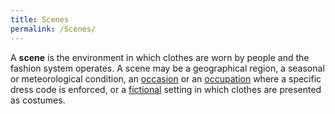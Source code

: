 ```yaml
---
title: Scenes
permalink: /Scenes/
---
```


A **scene** is the environment in which clothes are worn by people and
the fashion system operates. A scene may be a geographical region, a
seasonal or meteorological condition, an
[occasion](/Occasions "wikilink") or an
[occupation](/Occupations "wikilink") where a specific dress code is
enforced, or a [fictional](/Fictions "wikilink") setting in which
clothes are presented as costumes.